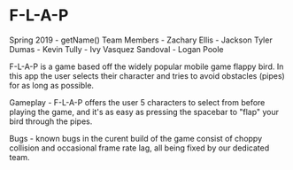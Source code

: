 # F-L-A-P
Spring 2019 - getName()
Team Members - Zachary Ellis
             - Jackson Tyler Dumas
             - Kevin Tully
             - Ivy Vasquez Sandoval
             - Logan Poole
             
F-L-A-P is a game based off the widely popular mobile game flappy bird. In this app the user selects their character and tries to avoid obstacles (pipes) for as long as possible. 

Gameplay - F-L-A-P offers the user 5 characters to select from before playing the game, and it's as easy as pressing the spacebar to "flap" your bird through the pipes.

Bugs - known bugs in the curent build of the game consist of choppy collision and occasional frame rate lag, all being fixed by our dedicated team. 
